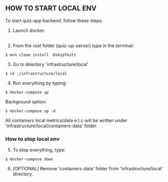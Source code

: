 ## HOW TO START LOCAL ENV

To start quiz-app backend, follow these steps: <br />

1. Launch docker. </br > </br >

2. From the root folder (quiz-up-server) type in the terminal:

```
$ mvn clean install -DskipTests
```

3. Go to directory 'infrastructure/local'
```
$ cd ./infrastructure/local
```

4. Run everything by typing:
```
$ docker-compose up
```
Background option:
```
$ docker-compose up -d
```

All containers local metrics/data e.t.c will be written under 'infrastructure/local/containers-data' folder.

### How to stop local env

5. To stop everything, type:
```
$ docker-compose down
```

6. [OPTIONAL] Remove 'containers-data' folder from 'infrastructure/local' directory.